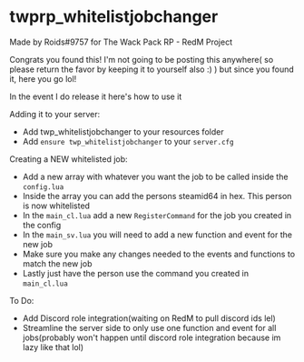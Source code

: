 # twprp_whitelistjobchanger
 Made by Roids#9757 for The Wack Pack RP - RedM Project



Congrats you found this! I'm not going to be posting this anywhere( so please return the favor by keeping it to yourself also :) ) but since you found it, here you go lol! 

In the event I do release it here's how to use it


Adding it to your server:
- Add twp_whitelistjobchanger to your resources folder
- Add `ensure twp_whitelistjobchanger` to your `server.cfg`

Creating a NEW whitelisted job:
- Add a new array with whatever you want the job to be called inside the `config.lua`
- Inside the array you can add the persons steamid64 in hex. This person is now whitelisted
- In the `main_cl.lua` add a new `RegisterCommand` for the job you created in the config
- In the `main_sv.lua` you will need to add a new function and event for the new job
- Make sure you make any changes needed to the events and functions to match the new job
- Lastly just have the person use the command you created in `main_cl.lua`


To Do:
- Add Discord role integration(waiting on RedM to pull discord ids lel)
- Streamline the server side to only use one function and event for all jobs(probably won't happen until discord role integration because im lazy like that lol)
